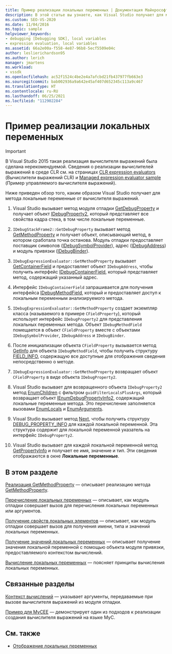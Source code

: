 ```yaml
---
title: Пример реализации локальных переменных | Документация Майкрософт
description: В этой статье вы узнаете, как Visual Studio получает для метода локальные переменные от вычислителя выражений.
ms.custom: SEO-VS-2020
ms.date: 11/04/2016
ms.topic: sample
helpviewer_keywords:
- debugging [Debugging SDK], local variables
- expression evaluation, local variables
ms.assetid: 66a2e00a-f558-4e87-96b8-5ecf5509e04c
author: leslierichardson95
ms.author: lerich
manager: jmartens
ms.workload:
- vssdk
ms.openlocfilehash: ac52f1524c4be2e4a7afcbd21fb437977fb663e3
ms.sourcegitcommit: bab002936a9a642e45af407d652345c113a9c467
ms.translationtype: HT
ms.contentlocale: ru-RU
ms.lasthandoff: 06/25/2021
ms.locfileid: "112902284"
---
```

# <a name="sample-implementation-of-locals"></a>Пример реализации локальных переменных
> [!IMPORTANT]
> В Visual Studio 2015 такая реализация вычислителя выражений была сделана нерекомендуемой. Сведения о реализации вычислителей выражений в среде CLR см. на страницах [CLR expression evaluators](https://github.com/Microsoft/ConcordExtensibilitySamples/wiki/CLR-Expression-Evaluators) (Вычислители выражений CLR) и [Managed expression evaluator sample](https://github.com/Microsoft/ConcordExtensibilitySamples/wiki/Managed-Expression-Evaluator-Sample) (Пример управляемого вычислителя выражений).

 Ниже приведен обзор того, каким образом Visual Studio получает для метода локальные переменные от вычислителя выражений.

1. Visual Studio вызывает метод модуля отладки [GetDebugProperty](../../extensibility/debugger/reference/idebugstackframe2-getdebugproperty.md) и получает объект [IDebugProperty2](../../extensibility/debugger/reference/idebugproperty2.md), который представляет все свойства кадра стека, в том числе локальные переменные.

2. `IDebugStackFrame2::GetDebugProperty` вызывает метод [GetMethodProperty](../../extensibility/debugger/reference/idebugexpressionevaluator-getmethodproperty.md) и получает объект, описывающий метод, в котором сработала точка останова. Модуль отладки предоставляет поставщик символов ([IDebugSymbolProvider](../../extensibility/debugger/reference/idebugsymbolprovider.md)), адрес ([IDebugAddress](../../extensibility/debugger/reference/idebugaddress.md)) и модуль привязки ([IDebugBinder](../../extensibility/debugger/reference/idebugbinder.md)).

3. `IDebugExpressionEvaluator::GetMethodProperty` вызывает [GetContainerField](../../extensibility/debugger/reference/idebugsymbolprovider-getcontainerfield.md) и предоставляет объект `IDebugAddress`, чтобы получить интерфейс [IDebugContainerField](../../extensibility/debugger/reference/idebugcontainerfield.md), который представляет метод, содержащий указанный адрес.

4. Интерфейс `IDebugContainerField` запрашивается для получения интерфейса [IDebugMethodField](../../extensibility/debugger/reference/idebugmethodfield.md), который и предоставляет доступ к локальным переменным анализируемого метода.

5. `IDebugExpressionEvaluator::GetMethodProperty` создает экземпляр класса (называемого в примере `CFieldProperty`), который использует интерфейс `IDebugProperty2` для представления локальных переменных метода. Объект `IDebugMethodField` помещается в объект `CFieldProperty` вместе с объектами `IDebugSymbolProvider`, `IDebugAddress` и `IDebugBinder`.

6. После инициализации объекта `CFieldProperty` вызывается метод [GetInfo](../../extensibility/debugger/reference/idebugfield-getinfo.md) для объекта `IDebugMethodField`, чтобы получить структуру [FIELD_INFO](../../extensibility/debugger/reference/field-info.md), содержащую все доступные для отображения сведения непосредственно о методе.

7. `IDebugExpressionEvaluator::GetMethodProperty` возвращает объект `CFieldProperty` в виде объекта `IDebugProperty2`.

8. Visual Studio вызывает для возвращенного объекта `IDebugProperty2` метод [EnumChildren](../../extensibility/debugger/reference/idebugproperty2-enumchildren.md) с фильтром `guidFilterLocalsPlusArgs`, который возвращает объект [IEnumDebugPropertyInfo2](../../extensibility/debugger/reference/ienumdebugpropertyinfo2.md), содержащий локальные переменные метода. Это перечисление заполняется вызовами [EnumLocals](../../extensibility/debugger/reference/idebugmethodfield-enumlocals.md) и [EnumArguments](../../extensibility/debugger/reference/idebugmethodfield-enumarguments.md).

9. Visual Studio вызывает метод [Next](../../extensibility/debugger/reference/ienumdebugpropertyinfo2-next.md), чтобы получить структуру [DEBUG_PROPERTY_INFO](../../extensibility/debugger/reference/debug-property-info.md) для каждой локальной переменной. Эта структура содержит для локальной переменной указатель на интерфейс `IDebugProperty2`.

10. Visual Studio вызывает для каждой локальной переменной метод [GetPropertyInfo](../../extensibility/debugger/reference/idebugproperty2-getpropertyinfo.md) и получает ее имя, значение и тип. Эти сведения отображаются в окне **Локальные переменные**.

## <a name="in-this-section"></a>В этом разделе
 [Реализация GetMethodProperty](../../extensibility/debugger/implementing-getmethodproperty.md) — описывает реализацию метода [GetMethodProperty](../../extensibility/debugger/reference/idebugexpressionevaluator-getmethodproperty.md).

 [Перечисление локальных переменных](../../extensibility/debugger/enumerating-locals.md) — описывает, как модуль отладки совершает вызов для перечисления локальных переменных или аргументов.

 [Получение свойств локальных элементов](../../extensibility/debugger/getting-local-properties.md) — описывает, как модуль отладки совершает вызов для получения имени, типа и значений локальных переменных.

 [Получение значений локальных переменных](../../extensibility/debugger/getting-local-values.md) — описывает получение значения локальной переменной с помощью объекта модуля привязки, предоставляемого контекстом вычислений.

 [Вычисление локальных переменных](../../extensibility/debugger/evaluating-locals.md) — поясняет принципы вычисления локальных переменных.

## <a name="related-sections"></a>Связанные разделы
 [Контекст вычислений](../../extensibility/debugger/evaluation-context.md) — указывает аргументы, передаваемые при вызове вычислителя выражений из модуля отладки.

 [Пример для MyCEE](/previous-versions/) — демонстрирует один из подходов к реализации создания вычислителя выражений на языке MyC.

## <a name="see-also"></a>См. также
- [Отображение локальных переменных](../../extensibility/debugger/displaying-locals.md)